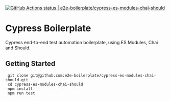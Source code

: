 [![GitHub Actions status | e2e-boilerplate/cypress-es-modules-chai-should](https://github.com/e2e-boilerplate/cypress-es-modules-chai-should/workflows/cypress-es-modules-chai-should/badge.svg)](https://github.com/e2e-boilerplate/cypress-es-modules-chai-should/actions?workflow=cypress-es-modules-chai-should)
  # Cypress Boilerplate
  Cypress end-to-end test automation boilerplate, using ES Modules, Chai and Should.
  ## Getting Started
  	 git clone git@github.com:e2e-boilerplate/cypress-es-modules-chai-should.git 
	 cd cypress-es-modules-chai-should 
	 npm install 
	 npm run test 
